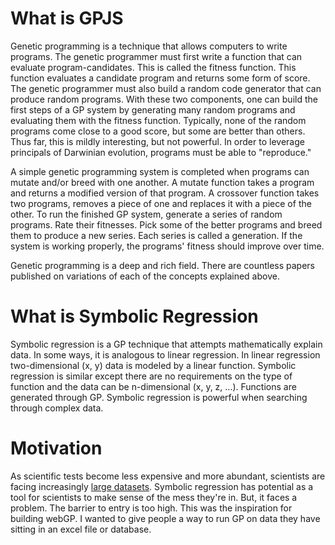 What is GPJS
================
Genetic programming is a technique that allows computers to write programs. The genetic programmer must first write a function that can evaluate program-candidates. This is called the fitness function. This function evaluates a candidate program and returns some form of score. The genetic programmer must also build a random code generator that can produce random programs. With these two components, one can build the first steps of a GP system by generating many random programs and evaluating them with the fitness function. Typically, none of the random programs come close to a good score, but some are better than others. Thus far, this is mildly interesting, but not powerful. In order to leverage principals of Darwinian evolution, programs must be able to "reproduce."

A simple genetic programming system is completed when programs can mutate and/or breed with one another. A mutate function takes a program and returns a modified version of that program. A crossover function takes two programs, removes a piece of one and replaces it with a piece of the other. To run the finished GP system, generate a series of random programs. Rate their fitnesses. Pick some of the better programs and breed them to produce a new series. Each series is called a generation. If the system is working properly, the programs' fitness should improve over time.

Genetic programming is a deep and rich field. There are countless papers published on variations of each of the concepts explained above.

# What is Symbolic Regression

Symbolic regression is a GP technique that attempts mathematically explain data. In some ways, it is analogous to linear regression. In linear regression two-dimensional (x, y) data is modeled by a linear function. Symbolic regression is similar except there are no requirements on the type of function and the data can be n-dimensional (x, y, z, ...). Functions are generated through GP. Symbolic regression is powerful when searching through complex data.

# Motivation
As scientific tests become less expensive and more abundant, scientists are facing increasingly [large datasets](http://europepmc.org/abstract/MED/19620020). Symbolic regression has potential as a tool for scientists to make sense of the mess they're in. But, it faces a problem. The barrier to entry is too high. This was the inspiration for building webGP. I wanted to give people a way to run GP on data they have sitting in an excel file or database.
